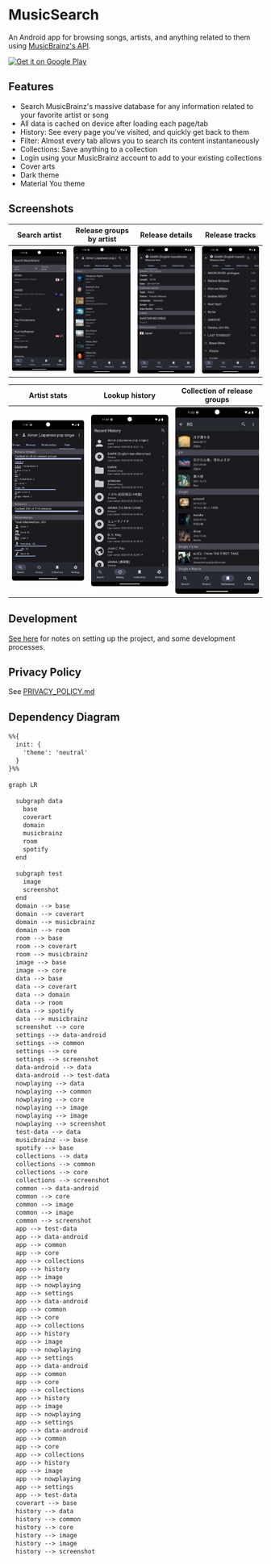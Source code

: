 # MusicSearch

An Android app for browsing songs, artists, and anything related to them
using [MusicBrainz's API](https://wiki.musicbrainz.org/MusicBrainz_API).

<a href="https://play.google.com/store/apps/details?id=io.github.lydavid.musicsearch">
    <img alt="Get it on Google Play" height="80"
        src="https://play.google.com/intl/en_ca/badges/static/images/badges/en_badge_web_generic.png" />
</a>

## Features

- Search MusicBrainz's massive database for any information related to your favorite artist or song
- All data is cached on device after loading each page/tab
- History: See every page you've visited, and quickly get back to them
- Filter: Almost every tab allows you to search its content instantaneously
- Collections: Save anything to a collection
- Login using your MusicBrainz account to add to your existing collections
- Cover arts
- Dark theme
- Material You theme

## Screenshots

| Search artist       | Release groups by artist   | Release details     | Release tracks      |
|---------------------|----------------------------|---------------------|---------------------|
| ![](assets/1.png)   | ![](assets/2.png)          | ![](assets/3.png)   | ![](assets/4.png)   | 

| Artist stats      | Lookup history    | Collection of release groups |
|-------------------|-------------------|------------------------------|
| ![](assets/5.png) | ![](assets/6.png) | ![](assets/7.png)            |

## Development

[See here](./docs/README.md) for notes on setting up the project, and some development processes.

## Privacy Policy

See [PRIVACY_POLICY.md](PRIVACY_POLICY.md)

## Dependency Diagram

```mermaid
%%{
  init: {
    'theme': 'neutral'
  }
}%%

graph LR

  subgraph data
    base
    coverart
    domain
    musicbrainz
    room
    spotify
  end

  subgraph test
    image
    screenshot
  end
  domain --> base
  domain --> coverart
  domain --> musicbrainz
  domain --> room
  room --> base
  room --> coverart
  room --> musicbrainz
  image --> base
  image --> core
  data --> base
  data --> coverart
  data --> domain
  data --> room
  data --> spotify
  data --> musicbrainz
  screenshot --> core
  settings --> data-android
  settings --> common
  settings --> core
  settings --> screenshot
  data-android --> data
  data-android --> test-data
  nowplaying --> data
  nowplaying --> common
  nowplaying --> core
  nowplaying --> image
  nowplaying --> image
  nowplaying --> screenshot
  test-data --> data
  musicbrainz --> base
  spotify --> base
  collections --> data
  collections --> common
  collections --> core
  collections --> screenshot
  common --> data-android
  common --> core
  common --> image
  common --> image
  common --> screenshot
  app --> test-data
  app --> data-android
  app --> common
  app --> core
  app --> collections
  app --> history
  app --> image
  app --> nowplaying
  app --> settings
  app --> data-android
  app --> common
  app --> core
  app --> collections
  app --> history
  app --> image
  app --> nowplaying
  app --> settings
  app --> data-android
  app --> common
  app --> core
  app --> collections
  app --> history
  app --> image
  app --> nowplaying
  app --> settings
  app --> data-android
  app --> common
  app --> core
  app --> collections
  app --> history
  app --> image
  app --> nowplaying
  app --> settings
  app --> test-data
  coverart --> base
  history --> data
  history --> common
  history --> core
  history --> image
  history --> image
  history --> screenshot

```